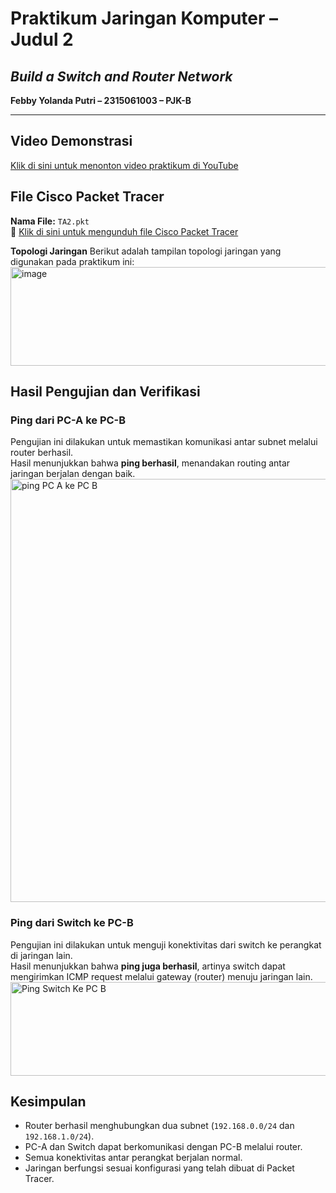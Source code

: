 # Praktikum Jaringan Komputer – Judul 2  
## *Build a Switch and Router Network*  
**Febby Yolanda Putri – 2315061003 – PJK-B**

---

## Video Demonstrasi  
[Klik di sini untuk menonton video praktikum di YouTube](https://youtu.be/F0Ty90rI50Y?si=hD3PuRUjB7xxTO1d)

## File Cisco Packet Tracer  
**Nama File:** `TA2.pkt`  
🔗 [Klik di sini untuk mengunduh file Cisco Packet Tracer](./TA2.pkt)


**Topologi Jaringan**
Berikut adalah tampilan topologi jaringan yang digunakan pada praktikum ini:
<img width="625" height="158" alt="image" src="https://github.com/user-attachments/assets/46994c88-d9ae-4687-b264-d5f2d6712091" />

## Hasil Pengujian dan Verifikasi
### Ping dari PC-A ke PC-B  
Pengujian ini dilakukan untuk memastikan komunikasi antar subnet melalui router berhasil.  
Hasil menunjukkan bahwa **ping berhasil**, menandakan routing antar jaringan berjalan dengan baik.
<img width="863" height="677" alt="ping PC A ke PC B" src="https://github.com/user-attachments/assets/943ce8dc-2549-44a0-958a-17e006c15a36" />

### Ping dari Switch ke PC-B  
Pengujian ini dilakukan untuk menguji konektivitas dari switch ke perangkat di jaringan lain.  
Hasil menunjukkan bahwa **ping juga berhasil**, artinya switch dapat mengirimkan ICMP request melalui gateway (router) menuju jaringan lain.
<img width="846" height="150" alt="Ping Switch Ke PC B" src="https://github.com/user-attachments/assets/3467340a-89d3-409c-ae8b-f33a9eef6962" />

## Kesimpulan  
- Router berhasil menghubungkan dua subnet (`192.168.0.0/24` dan `192.168.1.0/24`).  
- PC-A dan Switch dapat berkomunikasi dengan PC-B melalui router.  
- Semua konektivitas antar perangkat berjalan normal.  
- Jaringan berfungsi sesuai konfigurasi yang telah dibuat di Packet Tracer.  

